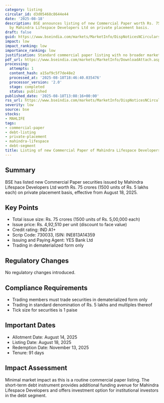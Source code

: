 ```yaml
---
category: listing
circular_id: d3d05468c8644e44
date: '2025-08-18'
description: BSE announces listing of new Commercial Paper worth Rs. 75 crores issued
  by Mahindra Lifespace Developers Ltd on private placement basis.
draft: false
guid: https://www.bseindia.com/markets/MarketInfo/DispNoticesNCirculars.aspx?Noticeid={D668375B-38C1-4BB0-B49D-E55DD1960B85}&noticeno=20250818-35&dt=08/18/2025&icount=35&totcount=77&flag=0
impact: low
impact_ranking: low
importance_ranking: low
justification: Standard commercial paper listing with no broader market implications
pdf_url: https://www.bseindia.com/markets/MarketInfo/DownloadAttach.aspx?id=20250818-35&attachedId=
processing:
  attempts: 1
  content_hash: a15af9c5f7de48e2
  processed_at: '2025-08-18T18:46:40.035476'
  processor_version: '2.0'
  stage: completed
  status: published
published_date: '2025-08-18T13:08:16+00:00'
rss_url: https://www.bseindia.com/markets/MarketInfo/DispNoticesNCirculars.aspx?Noticeid={D668375B-38C1-4BB0-B49D-E55DD1960B85}&noticeno=20250818-35&dt=08/18/2025&icount=35&totcount=77&flag=0
severity: low
source: bse
stocks:
- MAHLIFE
tags:
- commercial-paper
- debt-listing
- private-placement
- mahindra-lifespace
- debt-segment
title: Listing of new Commercial Paper of Mahindra Lifespace Developers Ltd
---
```


## Summary

BSE has listed new Commercial Paper securities issued by Mahindra Lifespace Developers Ltd worth Rs. 75 crores (1500 units of Rs. 5 lakhs each) on private placement basis, effective from August 18, 2025.

## Key Points

- Total issue size: Rs. 75 crores (1500 units of Rs. 5,00,000 each)
- Issue price: Rs. 4,92,510 per unit (discount to face value)
- Credit rating: IND A1+ 
- Scrip Code: 730033, ISIN: INE813A14359
- Issuing and Paying Agent: YES Bank Ltd
- Trading in dematerialized form only

## Regulatory Changes

No regulatory changes introduced.

## Compliance Requirements

- Trading members must trade securities in dematerialized form only
- Trading in standard denomination of Rs. 5 lakhs and multiples thereof
- Tick size for securities is 1 paise

## Important Dates

- Allotment Date: August 14, 2025
- Listing Date: August 18, 2025
- Redemption Date: November 13, 2025
- Tenure: 91 days

## Impact Assessment

Minimal market impact as this is a routine commercial paper listing. The short-term debt instrument provides additional funding avenue for Mahindra Lifespace Developers and offers investment option for institutional investors in the debt segment.